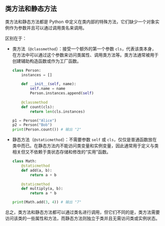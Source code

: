 ## 类方法和静态方法

类方法和静态方法都是 Python 中定义在类内部的特殊方法，它们缺少一个对象实例作为参数并且可以通过调用类名来调用。

区别在于：

- 类方法（`@classmethod`）：接受一个额外的第一个参数 `cls`，代表该类本身，在方法中可以通过这个参数来访问类属性、调用类方法等。类方法通常被用于创建辅助构造函数或作为工厂函数。
  ```python
  class Person:
      instances = []
      
      def __init__(self, name):
          self.name = name
          Person.instances.append(self)
          
      @classmethod
      def count(cls):
          return len(cls.instances)
  
  p1 = Person("Alice")
  p2 = Person("Bob")
  print(Person.count()) # 输出 "2"
  ```

- 静态方法（`@staticmethod`）：不需要参数 `self` 或 `cls`，仅仅是普通函数放在类中而已。在静态方法内不能访问类变量和实例变量，因此通常用于定义与类相关但又不依赖于类状态存储和修改的“实用”函数。
  ```python
  class Math:
      @staticmethod
      def add(a, b):
          return a + b
      
      @staticmethod
      def multiply(a, b):
          return a * b
  
  print(Math.add(3, 4)) # 输出 "7"
  ```

总之，类方法和静态方法都可以通过类名进行调用，但它们不同的是，类方法需要访问该类的一些属性和方法，而静态方法则独立于类并且无需访问类或实例状态。